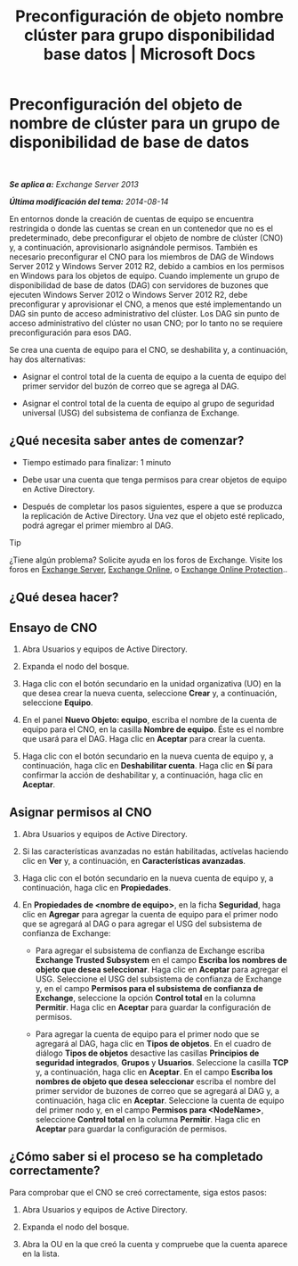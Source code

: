 ﻿---
title: 'Preconfiguración de objeto nombre clúster para grupo disponibilidad base datos | Microsoft Docs'
TOCTitle: Preconfiguración del objeto de nombre de clúster para un grupo de disponibilidad de base de datos
ms:assetid: 51ebf2f6-8a02-44ef-a489-ca361cb0f63a
ms:mtpsurl: https://technet.microsoft.com/es-es/library/Ff367878(v=EXCHG.150)
ms:contentKeyID: 48268123
ms.date: 04/23/2018
mtps_version: v=EXCHG.150
ms.translationtype: HT
---

# Preconfiguración del objeto de nombre de clúster para un grupo de disponibilidad de base de datos

 

_**Se aplica a:** Exchange Server 2013_

_**Última modificación del tema:** 2014-08-14_

En entornos donde la creación de cuentas de equipo se encuentra restringida o donde las cuentas se crean en un contenedor que no es el predeterminado, debe preconfigurar el objeto de nombre de clúster (CNO) y, a continuación, aprovisionarlo asignándole permisos. También es necesario preconfigurar el CNO para los miembros de DAG de Windows Server 2012 y Windows Server 2012 R2, debido a cambios en los permisos en Windows para los objetos de equipo. Cuando implemente un grupo de disponibilidad de base de datos (DAG) con servidores de buzones que ejecuten Windows Server 2012 o Windows Server 2012 R2, debe preconfigurar y aprovisionar el CNO, a menos que esté implementando un DAG sin punto de acceso administrativo del clúster. Los DAG sin punto de acceso administrativo del clúster no usan CNO; por lo tanto no se requiere preconfiguración para esos DAG.

Se crea una cuenta de equipo para el CNO, se deshabilita y, a continuación, hay dos alternativas:

  - Asignar el control total de la cuenta de equipo a la cuenta de equipo del primer servidor del buzón de correo que se agrega al DAG.

  - Asignar el control total de la cuenta de equipo al grupo de seguridad universal (USG) del subsistema de confianza de Exchange.

## ¿Qué necesita saber antes de comenzar?

  - Tiempo estimado para finalizar: 1 minuto

  - Debe usar una cuenta que tenga permisos para crear objetos de equipo en Active Directory.

  - Después de completar los pasos siguientes, espere a que se produzca la replicación de Active Directory. Una vez que el objeto esté replicado, podrá agregar el primer miembro al DAG.


> [!TIP]
> ¿Tiene algún problema? Solicite ayuda en los foros de Exchange. Visite los foros en <A href="https://go.microsoft.com/fwlink/p/?linkid=60612">Exchange Server</A>, <A href="https://go.microsoft.com/fwlink/p/?linkid=267542">Exchange Online</A>, o <A href="https://go.microsoft.com/fwlink/p/?linkid=285351">Exchange Online Protection</A>..



## ¿Qué desea hacer?

## Ensayo de CNO

1.  Abra Usuarios y equipos de Active Directory.

2.  Expanda el nodo del bosque.

3.  Haga clic con el botón secundario en la unidad organizativa (UO) en la que desea crear la nueva cuenta, seleccione **Crear** y, a continuación, seleccione **Equipo**.

4.  En el panel **Nuevo Objeto: equipo**, escriba el nombre de la cuenta de equipo para el CNO, en la casilla **Nombre de equipo**. Éste es el nombre que usará para el DAG. Haga clic en **Aceptar** para crear la cuenta.

5.  Haga clic con el botón secundario en la nueva cuenta de equipo y, a continuación, haga clic en **Deshabilitar cuenta**. Haga clic en **Sí** para confirmar la acción de deshabilitar y, a continuación, haga clic en **Aceptar**.

## Asignar permisos al CNO

1.  Abra Usuarios y equipos de Active Directory.

2.  Si las características avanzadas no están habilitadas, actívelas haciendo clic en **Ver** y, a continuación, en **Características avanzadas**.

3.  Haga clic con el botón secundario en la nueva cuenta de equipo y, a continuación, haga clic en **Propiedades**.

4.  En **Propiedades de \<nombre de equipo\>**, en la ficha **Seguridad**, haga clic en **Agregar** para agregar la cuenta de equipo para el primer nodo que se agregará al DAG o para agregar el USG del subsistema de confianza de Exchange:
    
      - Para agregar el subsistema de confianza de Exchange escriba **Exchange Trusted Subsystem** en el campo **Escriba los nombres de objeto que desea seleccionar**. Haga clic en **Aceptar** para agregar el USG. Seleccione el USG del subsistema de confianza de Exchange y, en el campo **Permisos para el subsistema de confianza de Exchange**, seleccione la opción **Control total** en la columna **Permitir**. Haga clic en **Aceptar** para guardar la configuración de permisos.
    
      - Para agregar la cuenta de equipo para el primer nodo que se agregará al DAG, haga clic en **Tipos de objetos**. En el cuadro de diálogo **Tipos de objetos** desactive las casillas **Principios de seguridad integrados**, **Grupos** y **Usuarios**. Seleccione la casilla **TCP** y, a continuación, haga clic en **Aceptar**. En el campo **Escriba los nombres de objeto que desea seleccionar** escriba el nombre del primer servidor de buzones de correo que se agregará al DAG y, a continuación, haga clic en **Aceptar**. Seleccione la cuenta de equipo del primer nodo y, en el campo **Permisos para \<NodeName\>**, seleccione **Control total** en la columna **Permitir**. Haga clic en **Aceptar** para guardar la configuración de permisos.

## ¿Cómo saber si el proceso se ha completado correctamente?

Para comprobar que el CNO se creó correctamente, siga estos pasos:

1.  Abra Usuarios y equipos de Active Directory.

2.  Expanda el nodo del bosque.

3.  Abra la OU en la que creó la cuenta y compruebe que la cuenta aparece en la lista.

